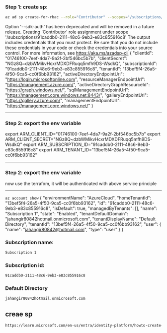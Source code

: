 
### Step 1: create sp:

```bash
az ad sp create-for-rbac --role="Contributor" --scopes="/subscriptions/91caddb0-2111-48c6-9eb3-e83c855916c8" --sdk-auth
```

Option '--sdk-auth' has been deprecated and will be removed in a future release.
Creating 'Contributor' role assignment under scope '/subscriptions/91caddb0-2111-48c6-9eb3-e83c855916c8'
The output includes credentials that you must protect. Be sure that you do not include these credentials in your code or check the credentials into your source control. For more information, see https://aka.ms/azadsp-cli
{
  "clientId": "01746100-7eef-4da7-9a2f-2bf546bc5b7b",
  "clientSecret": "NGz8Q~dzbWMikvHcxrMDXDFRuqq5mfh9DS-WsdkQ",
  "subscriptionId": "91caddb0-2111-48c6-9eb3-e83c855916c8",
  "tenantId": "13bef5f4-26a5-4f50-9ca5-cc0f6bb93162",
  "activeDirectoryEndpointUrl": "https://login.microsoftonline.com",
  "resourceManagerEndpointUrl": "https://management.azure.com/",
  "activeDirectoryGraphResourceId": "https://graph.windows.net/",
  "sqlManagementEndpointUrl": "https://management.core.windows.net:8443/",
  "galleryEndpointUrl": "https://gallery.azure.com/",
  "managementEndpointUrl": "https://management.core.windows.net/"
}

______________________________________________________________________________________________________________
### Step 2: export the env variable

export ARM_CLIENT_ID="01746100-7eef-4da7-9a2f-2bf546bc5b7b"
export ARM_CLIENT_SECRET="NGz8Q~dzbWMikvHcxrMDXDFRuqq5mfh9DS-WsdkQ"
export ARM_SUBSCRIPTION_ID="91caddb0-2111-48c6-9eb3-e83c855916c8"
export ARM_TENANT_ID="13bef5f4-26a5-4f50-9ca5-cc0f6bb93162"


______________________________________________________________________________________________________________

### Step 2: export the env variable

now use the terrafom, it will be authenticated with above service principle

______________________________________________________________________________________________________________

```az account show```
{
  "environmentName": "AzureCloud",
  "homeTenantId": "13bef5f4-26a5-4f50-9ca5-cc0f6bb93162",
  "id": "91caddb0-2111-48c6-9eb3-e83c855916c8",
  "isDefault": true,
  "managedByTenants": [],
  "name": "Subscription 1",
  "state": "Enabled",
  "tenantDefaultDomain": "jahangir80842hotmail.onmicrosoft.com",
  "tenantDisplayName": "Default Directory",
  "tenantId": "13bef5f4-26a5-4f50-9ca5-cc0f6bb93162",
  "user": {
    "name": "jahangir80842@hotmail.com",
    "type": "user"
  }
}


### Subscription name:

```bash
Subscription 1
```

### Subscription id:

```bash
91caddb0-2111-48c6-9eb3-e83c855916c8
```

### Default Directory 

```bash
jahangir80842hotmail.onmicrosoft.com
```



## creae sp
```bash
https://learn.microsoft.com/en-us/entra/identity-platform/howto-create-service-principal-portal
```
